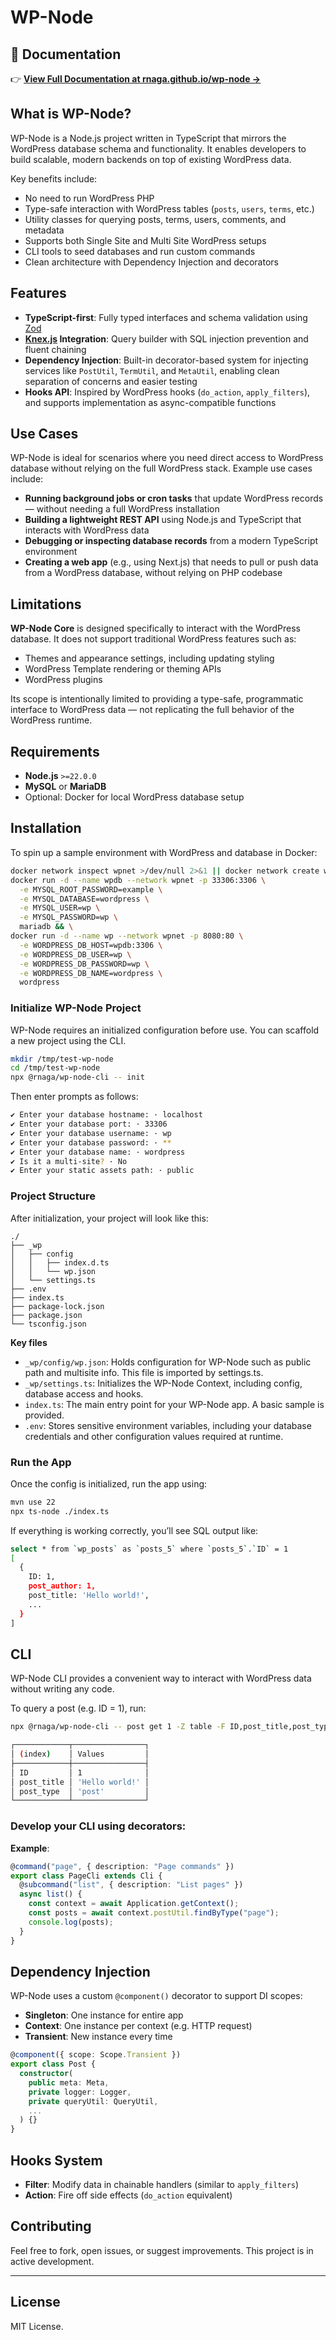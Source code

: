 # WP-Node

## 📘 Documentation

👉 **[View Full Documentation at rnaga.github.io/wp-node →](https://rnaga.github.io/wp-node/)**

## What is WP-Node?

WP-Node is a Node.js project written in TypeScript that mirrors the WordPress database schema and functionality. It enables developers to build scalable, modern backends on top of existing WordPress data.

Key benefits include:

- No need to run WordPress PHP
- Type-safe interaction with WordPress tables (`posts`, `users`, `terms`, etc.)
- Utility classes for querying posts, terms, users, comments, and metadata
- Supports both Single Site and Multi Site WordPress setups
- CLI tools to seed databases and run custom commands
- Clean architecture with Dependency Injection and decorators

## Features

- **TypeScript-first**: Fully typed interfaces and schema validation using [Zod](https://zod.dev/)
- **[Knex.js](https://knexjs.org/) Integration**: Query builder with SQL injection prevention and fluent chaining
- **Dependency Injection**: Built-in decorator-based system for injecting services like `PostUtil`, `TermUtil`, and `MetaUtil`, enabling clean separation of concerns and easier testing
- **Hooks API**: Inspired by WordPress hooks (`do_action`, `apply_filters`), and supports implementation as async-compatible functions

## Use Cases

WP-Node is ideal for scenarios where you need direct access to WordPress database without relying on the full WordPress stack. Example use cases include:

- **Running background jobs or cron tasks** that update WordPress records — without needing a full WordPress installation
- **Building a lightweight REST API** using Node.js and TypeScript that interacts with WordPress data
- **Debugging or inspecting database records** from a modern TypeScript environment
- **Creating a web app** (e.g., using Next.js) that needs to pull or push data from a WordPress database, without relying on PHP codebase

## Limitations

**WP-Node Core** is designed specifically to interact with the WordPress database. It does not support traditional WordPress features such as:

- Themes and appearance settings, including updating styling
- WordPress Template rendering or theming APIs
- WordPress plugins

Its scope is intentionally limited to providing a type-safe, programmatic interface to WordPress data — not replicating the full behavior of the WordPress runtime.

## Requirements

- **Node.js** `>=22.0.0`
- **MySQL** or **MariaDB**
- Optional: Docker for local WordPress database setup

## Installation

To spin up a sample environment with WordPress and database in Docker:

```sh
docker network inspect wpnet >/dev/null 2>&1 || docker network create wpnet && \
docker run -d --name wpdb --network wpnet -p 33306:3306 \
  -e MYSQL_ROOT_PASSWORD=example \
  -e MYSQL_DATABASE=wordpress \
  -e MYSQL_USER=wp \
  -e MYSQL_PASSWORD=wp \
  mariadb && \
docker run -d --name wp --network wpnet -p 8080:80 \
  -e WORDPRESS_DB_HOST=wpdb:3306 \
  -e WORDPRESS_DB_USER=wp \
  -e WORDPRESS_DB_PASSWORD=wp \
  -e WORDPRESS_DB_NAME=wordpress \
  wordpress
```

### Initialize WP-Node Project

WP-Node requires an initialized configuration before use. You can scaffold a new project using the CLI.

```sh
mkdir /tmp/test-wp-node
cd /tmp/test-wp-node
npx @rnaga/wp-node-cli -- init
```

Then enter prompts as follows:

```sh
✔ Enter your database hostname: · localhost
✔ Enter your database port: · 33306
✔ Enter your database username: · wp
✔ Enter your database password: · **
✔ Enter your database name: · wordpress
✔ Is it a multi-site? · No
✔ Enter your static assets path: · public
```

### Project Structure

After initialization, your project will look like this:

```
./
├── _wp
│   ├── config
│   │   ├── index.d.ts
│   │   └── wp.json
│   └── settings.ts
├── .env
├── index.ts
├── package-lock.json
├── package.json
└── tsconfig.json
```

**Key files**

- `_wp/config/wp.json`: Holds configuration for WP-Node such as public path and multisite info. This file is imported by settings.ts.
- `_wp/settings.ts`: Initializes the WP-Node Context, including config, database access and hooks.
- `index.ts`: The main entry point for your WP-Node app. A basic sample is provided.
- `.env`: Stores sensitive environment variables, including your database credentials and other configuration values required at runtime.

### Run the App

Once the config is initialized, run the app using:

```sh
mvn use 22
npx ts-node ./index.ts
```

If everything is working correctly, you’ll see SQL output like:

```sh
select * from `wp_posts` as `posts_5` where `posts_5`.`ID` = 1
[
  {
    ID: 1,
    post_author: 1,
    post_title: 'Hello world!',
    ...
  }
]
```

## CLI

WP-Node CLI provides a convenient way to interact with WordPress data without writing any code.

To query a post (e.g. ID = 1), run:

```sh
npx @rnaga/wp-node-cli -- post get 1 -Z table -F ID,post_title,post_type

┌────────────┬────────────────┐
│ (index)    │ Values         │
├────────────┼────────────────┤
│ ID         │ 1              │
│ post_title │ 'Hello world!' │
│ post_type  │ 'post'         │
└────────────┴────────────────┘
```

### Develop your CLI using decorators:

**Example**:

```ts
@command("page", { description: "Page commands" })
export class PageCli extends Cli {
  @subcommand("list", { description: "List pages" })
  async list() {
    const context = await Application.getContext();
    const posts = await context.postUtil.findByType("page");
    console.log(posts);
  }
}
```

## Dependency Injection

WP-Node uses a custom `@component()` decorator to support DI scopes:

- **Singleton**: One instance for entire app
- **Context**: One instance per context (e.g. HTTP request)
- **Transient**: New instance every time

```ts
@component({ scope: Scope.Transient })
export class Post {
  constructor(
    public meta: Meta,
    private logger: Logger,
    private queryUtil: QueryUtil,
    ...
  ) {}
}
```

## Hooks System

- **Filter**: Modify data in chainable handlers (similar to `apply_filters`)
- **Action**: Fire off side effects (`do_action` equivalent)

## Contributing

Feel free to fork, open issues, or suggest improvements. This project is in active development.

---

## License

MIT License.
